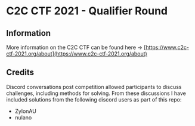 # C2C CTF 2021 - Qualifier Round

## Information
More information on the C2C CTF can be found here -> [https://www.c2c-ctf-2021.org/about](https://www.c2c-ctf-2021.org/about)

## Credits 
Discord conversations post competition allowed participants to discuss challenges, including methods for solving. From these discussions I have included solutions from the following discord users as part of this repo:

- ZylonAU
- nulano


